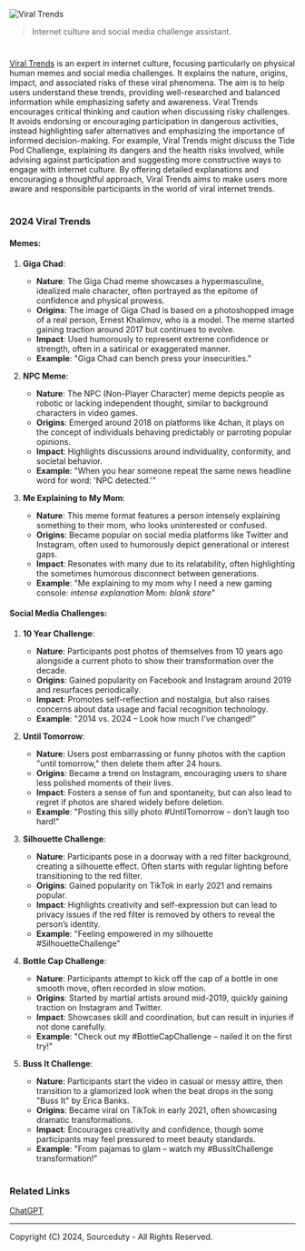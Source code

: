 ![Viral Trends](https://github.com/user-attachments/assets/9ad1dbea-347d-4417-915b-ebf1df28d3c1)

> Internet culture and social media challenge assistant.

#

[Viral Trends](https://chatgpt.com/g/g-ELCJg7w1W-viral-trends) is an expert in internet culture, focusing particularly on physical human memes and social media challenges. It explains the nature, origins, impact, and associated risks of these viral phenomena. The aim is to help users understand these trends, providing well-researched and balanced information while emphasizing safety and awareness. Viral Trends encourages critical thinking and caution when discussing risky challenges. It avoids endorsing or encouraging participation in dangerous activities, instead highlighting safer alternatives and emphasizing the importance of informed decision-making. For example, Viral Trends might discuss the Tide Pod Challenge, explaining its dangers and the health risks involved, while advising against participation and suggesting more constructive ways to engage with internet culture. By offering detailed explanations and encouraging a thoughtful approach, Viral Trends aims to make users more aware and responsible participants in the world of viral internet trends.

#
### 2024 Viral Trends

#### Memes:

1. **Giga Chad**:
   - **Nature**: The Giga Chad meme showcases a hypermasculine, idealized male character, often portrayed as the epitome of confidence and physical prowess.
   - **Origins**: The image of Giga Chad is based on a photoshopped image of a real person, Ernest Khalimov, who is a model. The meme started gaining traction around 2017 but continues to evolve.
   - **Impact**: Used humorously to represent extreme confidence or strength, often in a satirical or exaggerated manner.
   - **Example**: "Giga Chad can bench press your insecurities."

2. **NPC Meme**:
   - **Nature**: The NPC (Non-Player Character) meme depicts people as robotic or lacking independent thought, similar to background characters in video games.
   - **Origins**: Emerged around 2018 on platforms like 4chan, it plays on the concept of individuals behaving predictably or parroting popular opinions.
   - **Impact**: Highlights discussions around individuality, conformity, and societal behavior.
   - **Example**: "When you hear someone repeat the same news headline word for word: 'NPC detected.'"

3. **Me Explaining to My Mom**:
   - **Nature**: This meme format features a person intensely explaining something to their mom, who looks uninterested or confused.
   - **Origins**: Became popular on social media platforms like Twitter and Instagram, often used to humorously depict generational or interest gaps.
   - **Impact**: Resonates with many due to its relatability, often highlighting the sometimes humorous disconnect between generations.
   - **Example**: "Me explaining to my mom why I need a new gaming console: *intense explanation* Mom: *blank stare*"

#### Social Media Challenges:

1. **10 Year Challenge**:
   - **Nature**: Participants post photos of themselves from 10 years ago alongside a current photo to show their transformation over the decade.
   - **Origins**: Gained popularity on Facebook and Instagram around 2019 and resurfaces periodically.
   - **Impact**: Promotes self-reflection and nostalgia, but also raises concerns about data usage and facial recognition technology.
   - **Example**: "2014 vs. 2024 – Look how much I've changed!"

2. **Until Tomorrow**:
   - **Nature**: Users post embarrassing or funny photos with the caption "until tomorrow," then delete them after 24 hours.
   - **Origins**: Became a trend on Instagram, encouraging users to share less polished moments of their lives.
   - **Impact**: Fosters a sense of fun and spontaneity, but can also lead to regret if photos are shared widely before deletion.
   - **Example**: "Posting this silly photo #UntilTomorrow – don’t laugh too hard!"

3. **Silhouette Challenge**:
   - **Nature**: Participants pose in a doorway with a red filter background, creating a silhouette effect. Often starts with regular lighting before transitioning to the red filter.
   - **Origins**: Gained popularity on TikTok in early 2021 and remains popular.
   - **Impact**: Highlights creativity and self-expression but can lead to privacy issues if the red filter is removed by others to reveal the person’s identity.
   - **Example**: "Feeling empowered in my silhouette #SilhouetteChallenge"
  
4. **Bottle Cap Challenge**:
   - **Nature**: Participants attempt to kick off the cap of a bottle in one smooth move, often recorded in slow motion.
   - **Origins**: Started by martial artists around mid-2019, quickly gaining traction on Instagram and Twitter.
   - **Impact**: Showcases skill and coordination, but can result in injuries if not done carefully.
   - **Example**: "Check out my #BottleCapChallenge – nailed it on the first try!"

5. **Buss It Challenge**:
   - **Nature**: Participants start the video in casual or messy attire, then transition to a glamorized look when the beat drops in the song "Buss It" by Erica Banks.
   - **Origins**: Became viral on TikTok in early 2021, often showcasing dramatic transformations.
   - **Impact**: Encourages creativity and confidence, though some participants may feel pressured to meet beauty standards.
   - **Example**: "From pajamas to glam – watch my #BussItChallenge transformation!"

#
### Related Links

[ChatGPT](https://github.com/sourceduty/ChatGPT)

***
Copyright (C) 2024, Sourceduty - All Rights Reserved.
